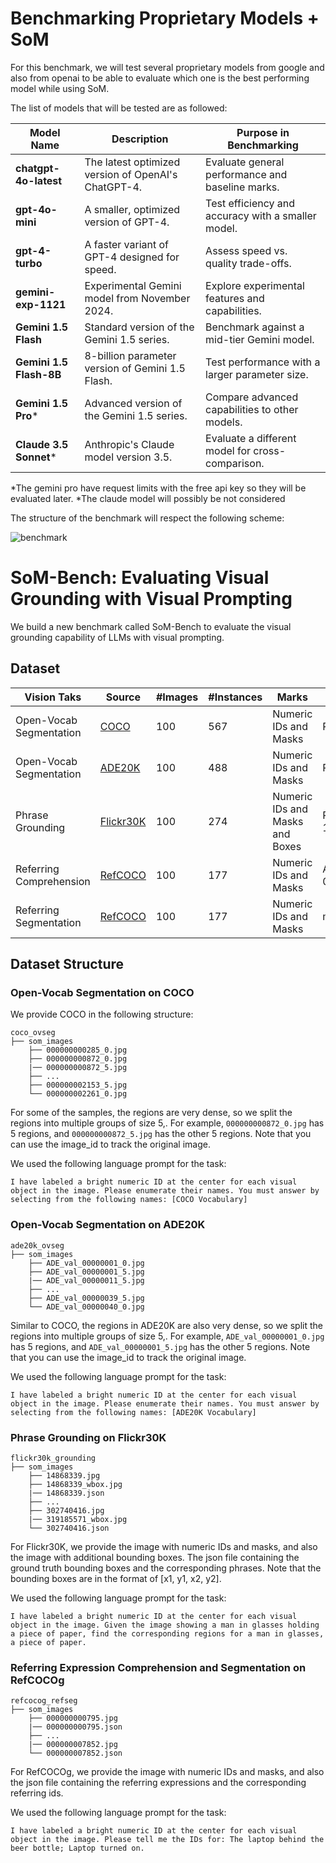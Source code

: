 # Benchmarking Proprietary Models + SoM

For this benchmark, we will test several proprietary models from google and also from openai to be able to evaluate
which one is the best performing model while using SoM.

The list of models that will be tested are as followed:

| **Model Name**             | **Description**                                     | **Purpose in Benchmarking**                       |
|----------------------------|-----------------------------------------------------|---------------------------------------------------|
| **chatgpt-4o-latest**      | The latest optimized version of OpenAI's ChatGPT-4. | Evaluate general performance and baseline marks.  |
| **gpt-4o-mini**            | A smaller, optimized version of GPT-4.              | Test efficiency and accuracy with a smaller model.|
| **gpt-4-turbo**            | A faster variant of GPT-4 designed for speed.       | Assess speed vs. quality trade-offs.              |
| **gemini-exp-1121**        | Experimental Gemini model from November 2024.       | Explore experimental features and capabilities.   |
| **Gemini 1.5 Flash**       | Standard version of the Gemini 1.5 series.          | Benchmark against a mid-tier Gemini model.        |
| **Gemini 1.5 Flash-8B**    | 8-billion parameter version of Gemini 1.5 Flash.    | Test performance with a larger parameter size.    |
| **Gemini 1.5 Pro***        | Advanced version of the Gemini 1.5 series.          | Compare advanced capabilities to other models.    |
| **Claude 3.5 Sonnet***     | Anthropic's Claude model version 3.5.               | Evaluate a different model for cross-comparison.  |

*The gemini pro have request limits with the free api key so they will be evaluated later.
*The claude model will possibly be not considered


The structure of the benchmark will respect the following scheme:

![benchmark](https://github.com/Brenovyski/SoM-RLG/benchmark/assets/benchmark_structure.png)


# SoM-Bench: Evaluating Visual Grounding with Visual Prompting

We build a new benchmark called SoM-Bench to evaluate the visual grounding capability of LLMs with visual prompting.

## Dataset

| Vision Taks |  Source |  #Images | #Instances | Marks | Metric | Data
| -------- | -------- | -------- | -------- | -------- | -------- | -------- |
| Open-Vocab Segmentation | [COCO](https://cocodataset.org/#home) | 100 | 567 | Numeric IDs and Masks | Precision | [Download](https://github.com/microsoft/SoM/releases/download/v1.0/coco_ovseg.zip)
| Open-Vocab Segmentation | [ADE20K](https://groups.csail.mit.edu/vision/datasets/ADE20K/) | 100 | 488 | Numeric IDs and Masks | Precision | [Download](https://github.com/microsoft/SoM/releases/download/v1.0/ade20k_ovseg.zip)
| Phrase Grounding | [Flickr30K](https://shannon.cs.illinois.edu/DenotationGraph/) | 100 | 274 | Numeric IDs and Masks and Boxes | Recall @ 1 | [Download](https://github.com/microsoft/SoM/releases/download/v1.0/flickr30k_grounding.zip)
| Referring Comprehension | [RefCOCO](https://github.com/lichengunc/refer) | 100 | 177 | Numeric IDs and Masks | ACC @ 0.5 | [Download](https://github.com/microsoft/SoM/releases/download/v1.0/refcocog_refseg.zip)
| Referring Segmentation | [RefCOCO](https://github.com/lichengunc/refer) | 100 | 177 | Numeric IDs and Masks | mIoU | [Download](https://github.com/microsoft/SoM/releases/download/v1.0/refcocog_refseg.zip)

## Dataset Structure

### Open-Vocab Segmentation on COCO

We provide COCO in the following structure:

```
coco_ovseg
├── som_images
    ├── 000000000285_0.jpg
    ├── 000000000872_0.jpg
    |── 000000000872_5.jpg
    ├── ...
    ├── 000000002153_5.jpg
    └── 000000002261_0.jpg
```

For some of the samples, the regions are very dense, so we split the regions into multiple groups of size 5,. For example, `000000000872_0.jpg` has 5 regions, and `000000000872_5.jpg` has the other 5 regions. Note that you can use the image_id to track the original image.

We used the following language prompt for the task:
```
I have labeled a bright numeric ID at the center for each visual object in the image. Please enumerate their names. You must answer by selecting from the following names: [COCO Vocabulary]
```

### Open-Vocab Segmentation on ADE20K

```
ade20k_ovseg
├── som_images
    ├── ADE_val_00000001_0.jpg
    ├── ADE_val_00000001_5.jpg
    |── ADE_val_00000011_5.jpg
    ├── ...
    ├── ADE_val_00000039_5.jpg
    └── ADE_val_00000040_0.jpg
```
Similar to COCO, the regions in ADE20K are also very dense, so we split the regions into multiple groups of size 5,. For example, `ADE_val_00000001_0.jpg` has 5 regions, and `ADE_val_00000001_5.jpg` has the other 5 regions. Note that you can use the image_id to track the original image.

We used the following language prompt for the task:
```
I have labeled a bright numeric ID at the center for each visual object in the image. Please enumerate their names. You must answer by selecting from the following names: [ADE20K Vocabulary]
```

### Phrase Grounding on Flickr30K

```
flickr30k_grounding
├── som_images
    ├── 14868339.jpg
    ├── 14868339_wbox.jpg
    |── 14868339.json
    ├── ...
    ├── 302740416.jpg
    |── 319185571_wbox.jpg
    └── 302740416.json
```

For Flickr30K, we provide the image with numeric IDs and masks, and also the image with additional bounding boxes. The json file containing the ground truth bounding boxes and the corresponding phrases. Note that the bounding boxes are in the format of [x1, y1, x2, y2].

We used the following language prompt for the task:
```
I have labeled a bright numeric ID at the center for each visual object in the image. Given the image showing a man in glasses holding a piece of paper, find the corresponding regions for a man in glasses, a piece of paper.
```

### Referring Expression Comprehension and Segmentation on RefCOCOg

```
refcocog_refseg
├── som_images
    ├── 000000000795.jpg
    |── 000000000795.json
    ├── ...
    |── 000000007852.jpg
    └── 000000007852.json
```

For RefCOCOg, we provide the image with numeric IDs and masks, and also the json file containing the referring expressions and the corresponding referring ids. 

We used the following language prompt for the task:
```
I have labeled a bright numeric ID at the center for each visual object in the image. Please tell me the IDs for: The laptop behind the beer bottle; Laptop turned on.
```
